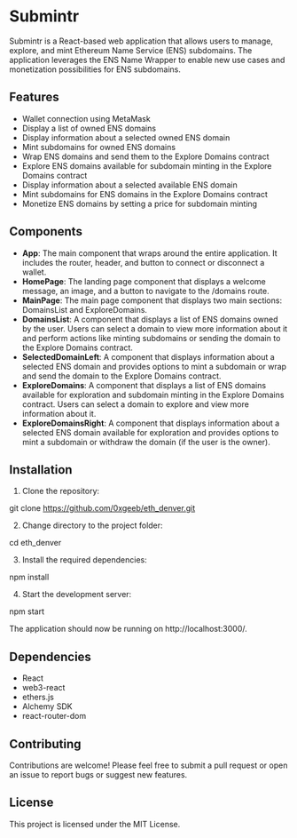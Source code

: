 # Submintr

Submintr is a React-based web application that allows users to manage, explore, and mint Ethereum Name Service (ENS) subdomains. The application leverages the ENS Name Wrapper to enable new use cases and monetization possibilities for ENS subdomains.

## Features

- Wallet connection using MetaMask
- Display a list of owned ENS domains
- Display information about a selected owned ENS domain
- Mint subdomains for owned ENS domains
- Wrap ENS domains and send them to the Explore Domains contract
- Explore ENS domains available for subdomain minting in the Explore Domains contract
- Display information about a selected available ENS domain
- Mint subdomains for ENS domains in the Explore Domains contract
- Monetize ENS domains by setting a price for subdomain minting

## Components

- **App**: The main component that wraps around the entire application. It includes the router, header, and button to connect or disconnect a wallet.
- **HomePage**: The landing page component that displays a welcome message, an image, and a button to navigate to the /domains route.
- **MainPage**: The main page component that displays two main sections: DomainsList and ExploreDomains.
- **DomainsList**: A component that displays a list of ENS domains owned by the user. Users can select a domain to view more information about it and perform actions like minting subdomains or sending the domain to the Explore Domains contract.
- **SelectedDomainLeft**: A component that displays information about a selected ENS domain and provides options to mint a subdomain or wrap and send the domain to the Explore Domains contract.
- **ExploreDomains**: A component that displays a list of ENS domains available for exploration and subdomain minting in the Explore Domains contract. Users can select a domain to explore and view more information about it.
- **ExploreDomainsRight**: A component that displays information about a selected ENS domain available for exploration and provides options to mint a subdomain or withdraw the domain (if the user is the owner).

## Installation

1. Clone the repository:

git clone https://github.com/0xgeeb/eth_denver.git

2. Change directory to the project folder:

cd eth_denver

3. Install the required dependencies:

npm install

4. Start the development server:

npm start


The application should now be running on http://localhost:3000/.

## Dependencies

- React
- web3-react
- ethers.js
- Alchemy SDK
- react-router-dom

## Contributing

Contributions are welcome! Please feel free to submit a pull request or open an issue to report bugs or suggest new features.

## License

This project is licensed under the MIT License.
